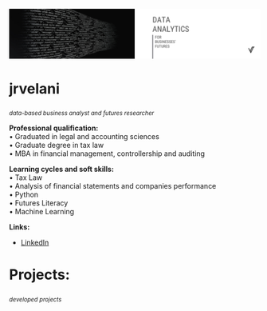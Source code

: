 <p align="center">
  <img src="cvr_png (3).png" >
</p>

# jrvelani
<sub>*data-based business analyst and futures researcher*</sub>

**Professional qualification:** <br>
• Graduated in legal and accounting sciences <br>
• Graduate degree in tax law <br>
• MBA in financial management, controllership and auditing

**Learning cycles and soft skills:** <br>
• Tax Law <br> 
• Analysis of financial statements and companies performance <br> 
• Python <br> 
• Futures Literacy <br> 
• Machine Learning

**Links:**
* [LinkedIn](https://www.linkedin.com/in/jrvelani/)

# Projects:
<sub>*developed projects*</sub>
